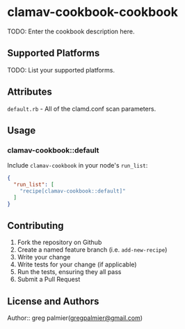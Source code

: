 # clamav-cookbook-cookbook

TODO: Enter the cookbook description here.

## Supported Platforms

TODO: List your supported platforms.

## Attributes

`default.rb` - All of the clamd.conf scan parameters.

## Usage

### clamav-cookbook::default

Include `clamav-cookbook` in your node's `run_list`:

```json
{
  "run_list": [
    "recipe[clamav-cookbook::default]"
  ]
}
```

## Contributing

1. Fork the repository on Github
2. Create a named feature branch (i.e. `add-new-recipe`)
3. Write your change
4. Write tests for your change (if applicable)
5. Run the tests, ensuring they all pass
6. Submit a Pull Request

## License and Authors

Author:: greg palmier(<gregpalmier@gmail.com>)
